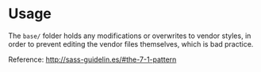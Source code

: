# Usage

The `base/` folder holds any modifications or overwrites to vendor styles, in order to prevent editing the vendor files themselves, which is bad practice.

Reference: <http://sass-guidelin.es/#the-7-1-pattern>
